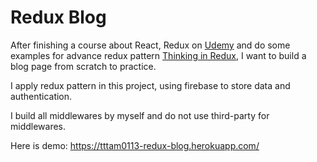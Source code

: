 Redux Blog
===========================================

After finishing a course about React, Redux on [Udemy](https://www.udemy.com) and do some examples for advance redux pattern [Thinking in Redux](https://leanpub.com/thinking-in-Redux), I want to build a blog page from scratch to practice. 

I apply redux pattern in this project, using firebase to store data and authentication.

I build all middlewares by myself and do not use third-party for middlewares.

Here is demo: https://tttam0113-redux-blog.herokuapp.com/

